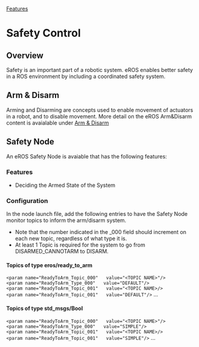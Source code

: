 [Features](../Features.md)

# Safety Control

## Overview
Safety is an important part of a robotic system.  eROS enables better safety in a ROS environment by including a coordinated safety system.

## Arm & Disarm
Arming and Disarming are concepts used to enable movement of actuators in a robot, and to disable movement.  More detail on the eROS Arm&Disarm content is avaialable under [Arm & Disarm](ArmDisarm.md)

## Safety Node
An eROS Safety Node is avaiable that has the following features:

### Features
* Deciding the Armed State of the System

### Configuration
In the node launch file, add the following entries to have the Safety Node monitor topics to inform the arm/disarm system.
* Note that the number indicated in the _000 field should increment on each new topic, regardless of what type it is.
* At least 1 Topic is required for the system to go from DISARMED_CANNOTARM to DISARM.

#### Topics of type eros/ready_to_arm
 `<param name="ReadyToArm_Topic_000"   value="<TOPIC NAME>"/>`\
 `<param name="ReadyToArm_Type_000"   value="DEFAULT"/>`\
 `<param name="ReadyToArm_Topic_001"   value="<TOPIC NAME>/>`\
 `<param name="ReadyToArm_Topic_001"   value="DEFAULT"/>` 
  ...
#### Topics of type std_msgs/Bool
 `<param name="ReadyToArm_Topic_000"   value="<TOPIC NAME>"/>`\
 `<param name="ReadyToArm_Type_000"   value="SIMPLE"/>`\
 `<param name="ReadyToArm_Topic_001"   value="<TOPIC NAME>/>`\
 `<param name="ReadyToArm_Topic_001"   value="SIMPLE"/>` 
  ...
